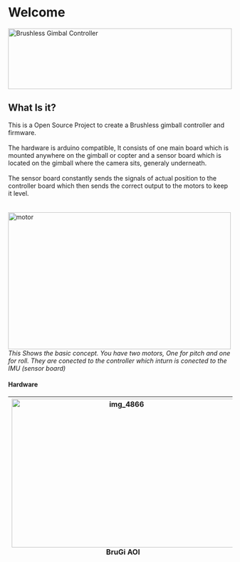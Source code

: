 <h1>Welcome</h1>

<img width='502' alt='Brushless Gimbal Controller' height='136' src='http://brushlessgimbal.de/wp-content/uploads/2013/01/cropped-Logo.png'>

<h2>What Is it?</h2>

This is a Open Source Project to create a Brushless gimball controller and firmware.<br>
<br>
The hardware is arduino compatible, It consists of one main board which is mounted anywhere on the gimball or copter and a sensor board which is located on the gimball where the camera sits, generaly underneath.<br>
<br>
The sensor board constantly sends the signals of actual position to the controller board which then sends the correct output to the motors to keep it level.<br>
<br>
<br>
<img height='307' width='500' alt='motor' title='motor' src='http://brushlessgimbal.de/wp-content/gallery/elektronik-v1-1/thumbs/thumbs_motor.jpg'>
<i>This Shows the basic concept. You have two motors, One for pitch and one for roll. They are conected to the controller which inturn is conected to the IMU (sensor board)</i>

<h4>Hardware</h4>


<table><thead><th><img height='333' width='500' alt='img_4866' title='img_4866' src='http://brushlessgimbal.de/wp-content/gallery/aoi_youget/thumbs/thumbs_img_4866.jpg'> <b>BruGi AOI</b></th><th><img width='350' height='293' src='http://static.rcgroups.net/forums/attachments/4/1/3/7/7/2/a5560376-87-bgc2.png'> <b>Martinez controller</b></th></thead><tbody>